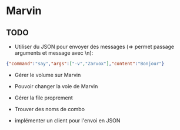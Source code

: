 # Marvin
## TODO
* Utiliser du JSON pour envoyer des messages (=> permet passage arguments et message avec \n):
```json
{"command":"say","args":["-v","Zarvox"],"content":"Bonjour"}
```
* Gérer le volume sur Marvin
* Pouvoir changer la voie de Marvin
* Gérer la file proprement
* Trouver des noms de combo

* implémenter un client pour l'envoi en JSON
